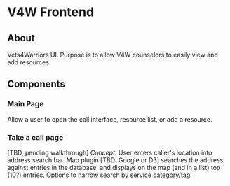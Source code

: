 # V4W Frontend

## About
Vets4Warriors UI. Purpose is to allow V4W counselors to easily view and add resources.

## Components

### Main Page
Allow a user to open the call interface, resource list, or add a resource.
### Take a call page
[TBD, pending walkthrough]
*Concept:* User enters caller's location into address search bar. Map plugin [TBD: Google or D3] searches the address against entries in the database, and displays on the map (and in a list) top (10?) entries. Options to narrow search by service category/tag.
